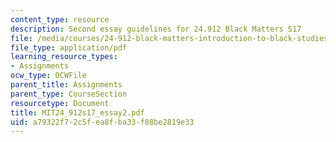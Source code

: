 ```yaml
---
content_type: resource
description: Second essay guidelines for 24.912 Black Matters S17
file: /media/courses/24-912-black-matters-introduction-to-black-studies-spring-2017/a79322f72c5fea8fba33f88be2819e33_MIT24_912s17_essay2.pdf
file_type: application/pdf
learning_resource_types:
- Assignments
ocw_type: OCWFile
parent_title: Assignments
parent_type: CourseSection
resourcetype: Document
title: MIT24_912s17_essay2.pdf
uid: a79322f7-2c5f-ea8f-ba33-f88be2819e33
---
```

